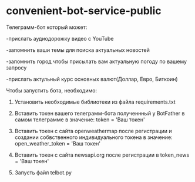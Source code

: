 # convenient-bot-service-public
Телеграмм-бот который может:
  
  -прислать аудиодорожку видео с YouTube

  -запомнить ваши темы для поиска актуальных новостей
  
  -запомнить город чтобы присылать вам актуальную погоду по вашему запросу
  
  -прислать актульный курс основных валют(Доллар, Евро, Биткоин)

Чтобы запустить бота, необходимо:
  1. Установить необходимые библиотеки из файла requirements.txt

  2. Вставить токен вашего телеграмм-бота полученнный у BotFather в самом телеграмме в значение: token = 'Ваш токен'
  
  3. Вставить токен с сайта openweathermap после регистрации и создании собвственного индивидуального токена в значение: open_weather_token = 'Ваш токен'
  
  4. Вставить токен с сайта newsapi.org после регистрации в token_news = 'Ваш токен' 
  
  4. Запусть файл telbot.py
